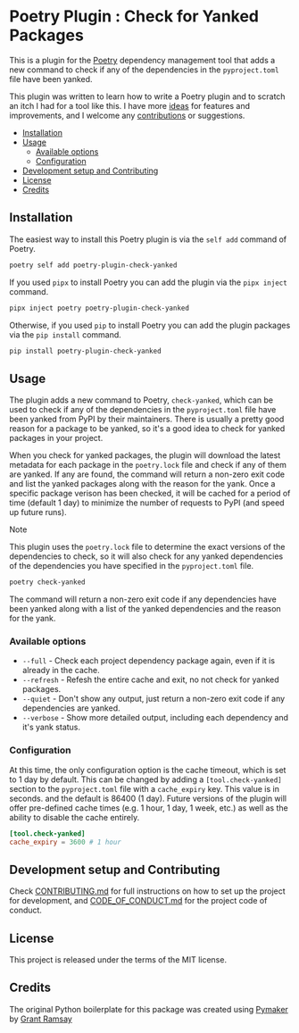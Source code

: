 # Poetry Plugin : Check for Yanked Packages <!-- omit in toc -->

This is a plugin for the [Poetry](https://python-poetry.org/) dependency
management tool that adds a new command to check if any of the dependencies in
the `pyproject.toml` file have been yanked.

This plugin was written to learn how to write a Poetry plugin and to scratch an
itch I had for a tool like this. I have more [ideas](TODO.md) for features and
improvements, and I welcome any [contributions](CONTRIBUTING.md) or suggestions.

- [Installation](#installation)
- [Usage](#usage)
  - [Available options](#available-options)
  - [Configuration](#configuration)
- [Development setup and Contributing](#development-setup-and-contributing)
- [License](#license)
- [Credits](#credits)

## Installation

The easiest way to install this Poetry plugin is via the `self add` command of
Poetry.

```bash
poetry self add poetry-plugin-check-yanked
```

If you used `pipx` to install Poetry you can add the plugin via the `pipx
inject` command.

```bash
pipx inject poetry poetry-plugin-check-yanked
```

Otherwise, if you used `pip` to install Poetry you can add the plugin packages
via the `pip install` command.

```bash
pip install poetry-plugin-check-yanked
```

## Usage

The plugin adds a new command to Poetry, `check-yanked`, which can be used to
check if any of the dependencies in the `pyproject.toml` file have been yanked
from PyPI by their maintainers. There is usually a pretty good reason for a
package to be yanked, so it's a good idea to check for yanked packages in your
project.

When you check for yanked packages, the plugin will download the latest
metadata for each package in the `poetry.lock` file and check if any of them are
yanked. If any are found, the command will return a non-zero exit code and list
the yanked packages along with the reason for the yank. Once a specific package
verison has been checked, it will be cached for a period of time (default 1 day)
to minimize the number of requests to PyPI (and speed up future runs).

> [!NOTE]
> This plugin uses the `poetry.lock` file to determine the exact versions of
> the dependencies to check, so it will also check for any yanked dependencies
> of the dependencies you have specified in the `pyproject.toml` file.

```bash
poetry check-yanked
```

The command will return a non-zero exit code if any dependencies have been
yanked along with a list of the yanked dependencies and the reason for the yank.

### Available options

- `--full` - Check each project dependency package again, even if it is already
  in the cache.
- `--refresh` - Refesh the entire cache and exit, no not check for yanked
  packages.
- `--quiet` - Don't show any output, just return a non-zero exit code if any
  dependencies are yanked.
- `--verbose` - Show more detailed output, including each dependency and it's
  yank status.

### Configuration

At this time, the only configuration option is the cache timeout, which is set
to 1 day by default. This can be changed by adding a `[tool.check-yanked]`
section to the `pyproject.toml` file with a `cache_expiry` key. This value is
in seconds. and the default is 86400 (1 day). Future versions of the plugin will
offer pre-defined cache times (e.g. 1 hour, 1 day, 1 week, etc.) as well as the
ability to disable the cache entirely.

```toml
[tool.check-yanked]
cache_expiry = 3600 # 1 hour
```

## Development setup and Contributing

Check [CONTRIBUTING.md](CONTRIBUTING.md) for full instructions on how to set up
the project for development, and [CODE_OF_CONDUCT.md](CODE_OF_CONDUCT.md) for
the project code of conduct.

## License

This project is released under the terms of the MIT license.

## Credits

The original Python boilerplate for this package was created using
[Pymaker](https://github.com/seapagan/py-maker) by [Grant
Ramsay](https://github.com/seapagan)
